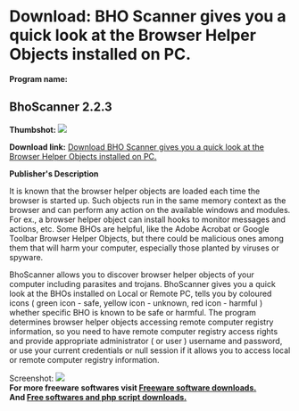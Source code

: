 # Download: BHO Scanner gives you a quick look at the Browser Helper Objects installed on PC.

**Program name:**

## BhoScanner 2.2.3

  
**Thumbshot:** ![](http://www.freewarefiles.com/screenshot/bhoscanner_md.jpg)   
  
**Download link:** [Download BHO Scanner gives you a quick look at the Browser Helper Objects installed on PC.](http://freesoftwares.boysofts.com/BhoScanner-V_program_13257.html)  
  


**Publisher's Description**  
  


It is known that the browser helper objects are loaded each time the browser is started up. Such objects run in the same memory context as the browser and can perform any action on the available windows and modules. For ex., a browser helper object can install hooks to monitor messages and actions, etc. Some BHOs are helpful, like the Adobe Acrobat or Google Toolbar Browser Helper Objects, but there could be malicious ones among them that will harm your computer, especially those planted by viruses or spyware. 

BhoScanner allows you to discover browser helper objects of your computer including parasites and trojans. BhoScanner gives you a quick look at the BHOs installed on Local or Remote PC, tells you by coloured icons ( green icon - safe, yellow icon - unknown, red icon - harmful ) whether specific BHO is known to be safe or harmful. The program determines browser helper objects accessing remote computer registry information, so you need to have remote computer registry access rights and provide appropriate administrator ( or user ) username and password, or use your current credentials or null session if it allows you to access local or remote computer registry information.

  
  
Screenshot: ![](http://www.freewarefiles.com/screenshot/bhoscanner.jpg)   
**For more freeware softwares visit [Freeware software downloads.](http://freesoftwares.boysofts.com/)**   
**And [Free softwares and php script downloads.](http://www.boysofts.com/)**
